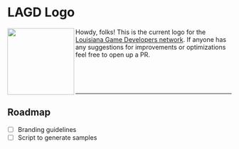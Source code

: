 # LAGD Logo

<img align="left" src="https://raw.githubusercontent.com/LouisianaGameDevelopers/lagd-logo/master/samples/lagd-logo.png" width="150" height="150">

Howdy, folks! This is the current logo for the [Louisiana Game Developers network](https://lagd.network/).
If anyone has any suggestions for improvements or optimizations feel free to open up a PR.

<br>
<br>
<br>


---

## Roadmap
- [ ] Branding guidelines
- [ ] Script to generate samples

